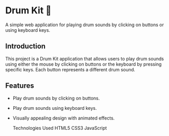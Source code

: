# Drum Kit 🥁

A simple web application for playing drum sounds by clicking on buttons or using keyboard keys.
## Introduction

This project is a Drum Kit application that allows users to play drum sounds using either the mouse by clicking on buttons or the keyboard by pressing specific keys. Each button represents a different drum sound.

## Features

- Play drum sounds by clicking on buttons.
- Play drum sounds using keyboard keys.
- Visually appealing design with animated effects.

  Technologies Used
HTML5
CSS3
JavaScript
